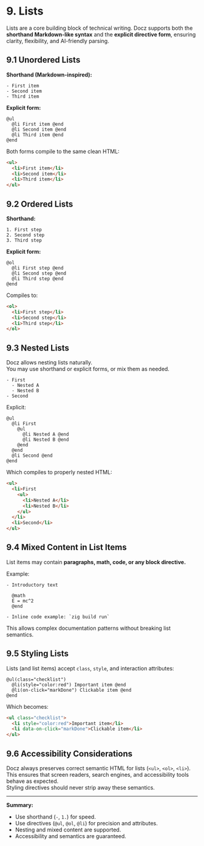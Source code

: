 # 9. Lists

Lists are a core building block of technical writing. Docz supports both the **shorthand Markdown-like syntax** and the **explicit directive form**, ensuring clarity, flexibility, and AI-friendly parsing.

## 9.1 Unordered Lists

**Shorthand (Markdown-inspired):**

```dcz
- First item
- Second item
- Third item
```

**Explicit form:**

```dcz
@ul
  @li First item @end
  @li Second item @end
  @li Third item @end
@end
```

Both forms compile to the same clean HTML:

```html
<ul>
  <li>First item</li>
  <li>Second item</li>
  <li>Third item</li>
</ul>
```

## 9.2 Ordered Lists

**Shorthand:**

```dcz
1. First step
2. Second step
3. Third step
```

**Explicit form:**

```dcz
@ol
  @li First step @end
  @li Second step @end
  @li Third step @end
@end
```

Compiles to:

```html
<ol>
  <li>First step</li>
  <li>Second step</li>
  <li>Third step</li>
</ol>
```

## 9.3 Nested Lists

Docz allows nesting lists naturally.  
You may use shorthand or explicit forms, or mix them as needed.

```dcz
- First
  - Nested A
  - Nested B
- Second
```

Explicit:

```dcz
@ul
  @li First
    @ul
      @li Nested A @end
      @li Nested B @end
    @end
  @end
  @li Second @end
@end
```

Which compiles to properly nested HTML:

```html
<ul>
  <li>First
    <ul>
      <li>Nested A</li>
      <li>Nested B</li>
    </ul>
  </li>
  <li>Second</li>
</ul>
```

## 9.4 Mixed Content in List Items

List items may contain **paragraphs, math, code, or any block directive.**

Example:

```dcz
- Introductory text

  @math
  E = mc^2
  @end

- Inline code example: `zig build run`
```

This allows complex documentation patterns without breaking list semantics.

## 9.5 Styling Lists

Lists (and list items) accept `class`, `style`, and interaction attributes:

```dcz
@ul(class="checklist")
  @li(style="color:red") Important item @end
  @li(on-click="markDone") Clickable item @end
@end
```

Which becomes:

```html
<ul class="checklist">
  <li style="color:red">Important item</li>
  <li data-on-click="markDone">Clickable item</li>
</ul>
```

## 9.6 Accessibility Considerations

Docz always preserves correct semantic HTML for lists (`<ul>`, `<ol>`, `<li>`).  
This ensures that screen readers, search engines, and accessibility tools behave as expected.  
Styling directives should never strip away these semantics.

---

**Summary:**  
- Use shorthand (`-`, `1.`) for speed.  
- Use directives (`@ul`, `@ol`, `@li`) for precision and attributes.  
- Nesting and mixed content are supported.  
- Accessibility and semantics are guaranteed.  
